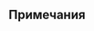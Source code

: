 ## Примечания

[^1]: При оценке устойчивости `.journal`-файлов к повреждениям мы неверно
      интерпретировали полученный дифф из одной записи. Вообще говоря, он был не
      в ту сторону (т. е. в повреждённом журнале оказалось на одну запись больше,
      причём в самом конце, что вполне объяснимо).

      Повреждение, судя по всему, попало в область вспомогательных хэш-таблиц,
      которые при простом итерировании не используются.

[^2]: Было неверно сказано, что `.journal`-файлы распределяются по поддиректориям
      согласно [machine-id][1] источников. На самом деле такая иерархия используется
      только для хранения логов локальных контейнеров.